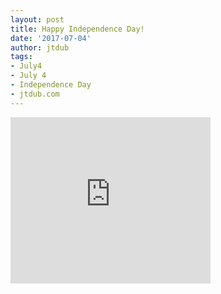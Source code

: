 ```yaml
---
layout: post
title: Happy Independence Day!
date: '2017-07-04'
author: jtdub
tags:
- July4
- July 4
- Independence Day
- jtdub.com
---
```

<iframe allowfullscreen="" class="YOUTUBE-iframe-video" data-thumbnail-src="https://i.ytimg.com/vi/-KXtMPnIZpc/0.jpg" frameborder="0" height="266" src="https://www.youtube.com/embed/-KXtMPnIZpc?feature=player_embedded" width="320">
</iframe>
